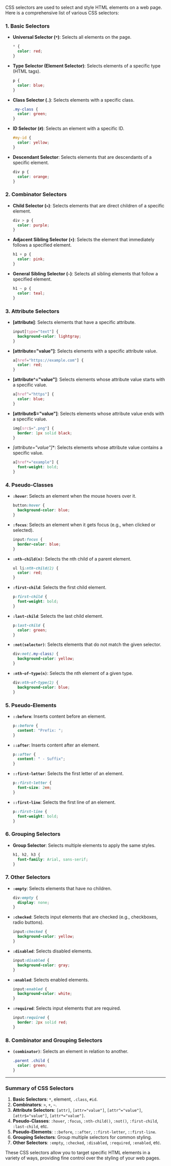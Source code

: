 CSS selectors are used to select and style HTML elements on a web page. Here is a comprehensive list of various CSS selectors:

### **1. Basic Selectors**
- **Universal Selector (`*`)**: Selects all elements on the page.
  ```css
  * {
    color: red;
  }
  ```
  
- **Type Selector (Element Selector)**: Selects elements of a specific type (HTML tags).
  ```css
  p {
    color: blue;
  }
  ```

- **Class Selector (`.`)**: Selects elements with a specific class.
  ```css
  .my-class {
    color: green;
  }
  ```

- **ID Selector (`#`)**: Selects an element with a specific ID.
  ```css
  #my-id {
    color: yellow;
  }
  ```

- **Descendant Selector**: Selects elements that are descendants of a specific element.
  ```css
  div p {
    color: orange;
  }
  ```

### **2. Combinator Selectors**
- **Child Selector (`>`)**: Selects elements that are direct children of a specific element.
  ```css
  div > p {
    color: purple;
  }
  ```

- **Adjacent Sibling Selector (`+`)**: Selects the element that immediately follows a specified element.
  ```css
  h1 + p {
    color: pink;
  }
  ```

- **General Sibling Selector (`~`)**: Selects all sibling elements that follow a specified element.
  ```css
  h1 ~ p {
    color: teal;
  }
  ```

### **3. Attribute Selectors**
- **[attribute]**: Selects elements that have a specific attribute.
  ```css
  input[type="text"] {
    background-color: lightgray;
  }
  ```

- **[attribute="value"]**: Selects elements with a specific attribute value.
  ```css
  a[href="https://example.com"] {
    color: red;
  }
  ```

- **[attribute^="value"]**: Selects elements whose attribute value starts with a specific value.
  ```css
  a[href^="https"] {
    color: blue;
  }
  ```

- **[attribute$="value"]**: Selects elements whose attribute value ends with a specific value.
  ```css
  img[src$=".png"] {
    border: 1px solid black;
  }
  ```

- **[attribute*="value"]**: Selects elements whose attribute value contains a specific value.
  ```css
  a[href*="example"] {
    font-weight: bold;
  }
  ```

### **4. Pseudo-Classes**
- **`:hover`**: Selects an element when the mouse hovers over it.
  ```css
  button:hover {
    background-color: blue;
  }
  ```

- **`:focus`**: Selects an element when it gets focus (e.g., when clicked or selected).
  ```css
  input:focus {
    border-color: blue;
  }
  ```

- **`:nth-child(n)`**: Selects the nth child of a parent element.
  ```css
  ul li:nth-child(2) {
    color: red;
  }
  ```

- **`:first-child`**: Selects the first child element.
  ```css
  p:first-child {
    font-weight: bold;
  }
  ```

- **`:last-child`**: Selects the last child element.
  ```css
  p:last-child {
    color: green;
  }
  ```

- **`:not(selector)`**: Selects elements that do not match the given selector.
  ```css
  div:not(.my-class) {
    background-color: yellow;
  }
  ```

- **`:nth-of-type(n)`**: Selects the nth element of a given type.
  ```css
  div:nth-of-type(2) {
    background-color: blue;
  }
  ```

### **5. Pseudo-Elements**
- **`::before`**: Inserts content before an element.
  ```css
  p::before {
    content: "Prefix: ";
  }
  ```

- **`::after`**: Inserts content after an element.
  ```css
  p::after {
    content: " - Suffix";
  }
  ```

- **`::first-letter`**: Selects the first letter of an element.
  ```css
  p::first-letter {
    font-size: 2em;
  }
  ```

- **`::first-line`**: Selects the first line of an element.
  ```css
  p::first-line {
    font-weight: bold;
  }
  ```

### **6. Grouping Selectors**
- **Group Selector**: Selects multiple elements to apply the same styles.
  ```css
  h1, h2, h3 {
    font-family: Arial, sans-serif;
  }
  ```

### **7. Other Selectors**
- **`:empty`**: Selects elements that have no children.
  ```css
  div:empty {
    display: none;
  }
  ```

- **`:checked`**: Selects input elements that are checked (e.g., checkboxes, radio buttons).
  ```css
  input:checked {
    background-color: yellow;
  }
  ```

- **`:disabled`**: Selects disabled elements.
  ```css
  input:disabled {
    background-color: gray;
  }
  ```

- **`:enabled`**: Selects enabled elements.
  ```css
  input:enabled {
    background-color: white;
  }
  ```

- **`:required`**: Selects input elements that are required.
  ```css
  input:required {
    border: 2px solid red;
  }
  ```

### **8. Combinator and Grouping Selectors**
- **`(combinator)`**: Selects an element in relation to another.
  ```css
  .parent .child { 
    color: green; 
  }
  ```

---

### **Summary of CSS Selectors**

1. **Basic Selectors**: `*`, element, `.class`, `#id`.
2. **Combinators**: `>`, `+`, `~`.
3. **Attribute Selectors**: `[attr]`, `[attr="value"]`, `[attr^="value"]`, `[attr$="value"]`, `[attr*="value"]`.
4. **Pseudo-Classes**: `:hover`, `:focus`, `:nth-child()`, `:not()`, `:first-child`, `:last-child`, etc.
5. **Pseudo-Elements**: `::before`, `::after`, `::first-letter`, `::first-line`.
6. **Grouping Selectors**: Group multiple selectors for common styling.
7. **Other Selectors**: `:empty`, `:checked`, `:disabled`, `:required`, `:enabled`, etc.

These CSS selectors allow you to target specific HTML elements in a variety of ways, providing fine control over the styling of your web pages.